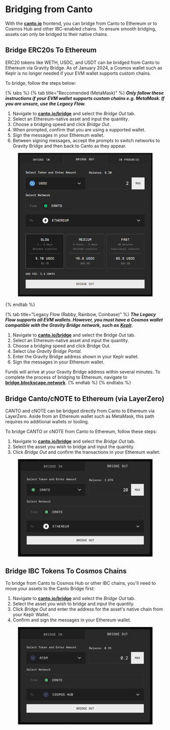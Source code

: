 # Bridging from Canto

With the [**canto.io**](https://canto.io/bridge) frontend, you can bridge from Canto to Ethereum or to Cosmos Hub and other IBC-enabled chains. To ensure smooth bridging, assets can only be bridged to their native chains.

## Bridge ERC20s To Ethereum <a href="#erc20" id="erc20"></a>

ERC20 tokens like WETH, USDC, and USDT can be bridged from Canto to Ethereum via Gravity Bridge. As of January 2024, a Cosmos wallet such as Keplr is no longer needed if your EVM wallet supports custom chains.

To bridge, follow the steps below:

{% tabs %}
{% tab title="Reccomended (MetaMask)" %}
_**Only follow these instructions if your EVM wallet supports custom chains e.g. MetaMask. If you are unsure, use the Legacy Flow.**_

1. Navigate to [**canto.io/bridge**](https://canto.io/bridge) and select the _Bridge Out_ tab.
2. Select an Ethereum-native asset and input the quantity.
3. Choose a bridging speed and click _Bridge Out_.
4. When prompted, confirm that you are using a supported wallet.
5. Sign the messages in your Ethereum wallet.
6. Between signing messages, accept the prompts to switch networks to Gravity Bridge and then back to Canto as they appear.

<figure><img src="../../.gitbook/assets/bridge-out-v3.JPG" alt=""><figcaption></figcaption></figure>
{% endtab %}

{% tab title="Legacy Flow (Rabby, Rainbow, Coinbase)" %}
_**The Legacy Flow supports all EVM wallets. However, you must have a Cosmos wallet compatible with the Gravity Bridge network, such as**_ [_**Keplr**_](https://www.keplr.app/)_**.**_

1. Navigate to [**canto.io/bridge**](https://canto.io/bridge) and select the Bridge Out tab.
2. Select an Ethereum-native asset and input the quantity.
3. Choose a bridging speed and click Bridge Out.
4. Select _Use Gravity Bridge Portal._
5. Enter the Gravity Bridge address shown in your Keplr wallet.
6. Sign the messages in your Ethereum wallet.

Funds will arrive at your Gravity Bridge address within several minutes. To complete the process of bridging to Ethereum, navigate to [**bridge.blockscape.network**](https://bridge.blockscape.network/).
{% endtab %}
{% endtabs %}

## Bridge Canto/cNOTE to Ethereum (via LayerZero) <a href="#ofts" id="ofts"></a>

CANTO and cNOTE can be bridged directly from Canto to Ethereum via LayerZero. Aside from an Ethereum wallet such as MetaMask, this path requires no additional wallets or tooling.

To bridge CANTO or cNOTE from Canto to Ethereum, follow these steps:

1. Navigate to [**canto.io/bridge**](https://canto.io/bridge) and select the _Bridge Out_ tab.
2. Select the asset you wish to bridge and input the quantity.
3. Click _Bridge Out_ and confirm the transactions in your Ethereum wallet:

<figure><img src="../../.gitbook/assets/bridge-out.png" alt=""><figcaption></figcaption></figure>

## Bridge IBC Tokens To Cosmos Chains <a href="#ibc" id="ibc"></a>

To bridge from Canto to Cosmos Hub or other IBC chains, you'll need to move your assets to the Canto Bridge first:

1. Navigate to [**canto.io/bridge**](https://canto.io/bridge) and select the _Bridge Out_ tab.
2. Select the asset you wish to bridge and input the quantity.
3. Click _Bridge Out_ and enter the address for the asset's native chain from your Keplr Wallet.
4. Confirm and sign the messages in your Ethereum wallet.

<figure><img src="../../.gitbook/assets/bridge-out-cosmos.png" alt=""><figcaption></figcaption></figure>
